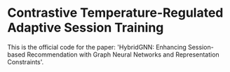 # Contrastive Temperature-Regulated Adaptive Session Training

This is the official code for the paper: 'HybridGNN: Enhancing Session-based Recommendation with Graph Neural Networks and Representation Constraints'.
